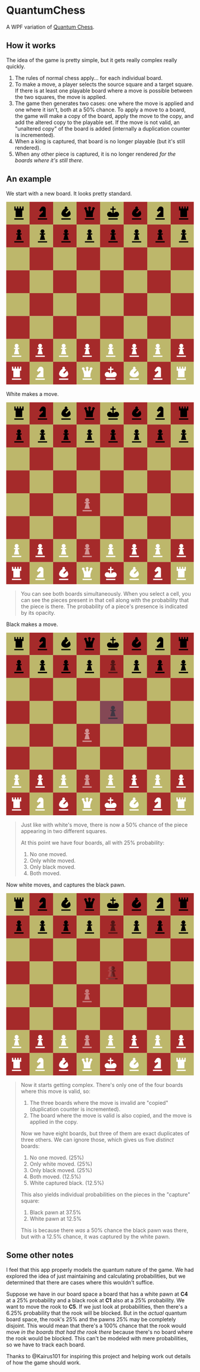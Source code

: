 # QuantumChess

A WPF variation of [Quantum Chess](https://quantumchess.net/).

## How it works

The idea of the game is pretty simple, but it gets really complex really quickly.

1. The rules of normal chess apply... for each individual board.
1. To make a move, a player selects the source square and a target square.  If there is at least one playable board where a move is possible between the two squares, the move is applied.
1. The game then generates two cases: one where the move is applied and one where it isn't, both at a 50% chance.  To apply a move to a board, the game will make a copy of the board, apply the move to the copy, and add the altered copy to the playable set.  If the move is not valid, an "unaltered copy" of the board is added (internally a duplication counter is incremented).
1. When a king is captured, that board is no longer playable (but it's still rendered).
1. When any other piece is captured, it is no longer rendered _for the boards where it's still there_.

## An example

We start with a new board.  It looks pretty standard.

![new board](Resources/example-screen1.png)

White makes a move.

![new board](Resources/example-screen2.png)

> You can see both boards simultaneously.  When you select a cell, you can see the pieces present in that cell along with the probability that the piece is there.  The probability of a piece's presence is indicated by its opacity.

Black makes a move.

![new board](Resources/example-screen3.png)

> Just like with white's move, there is now a 50% chance of the piece appearing in two different squares.
> 
> At this point we have four boards, all with 25% probability:
> 
> 1. No one moved.
> 1. Only white moved.
> 1. Only black moved.
> 1. Both moved.

Now white moves, and captures the black pawn.

![new board](Resources/example-screen4.png)

> Now it starts getting complex.  There's only one of the four boards where this move is valid, so:
> 
> 1. The three boards where the move is invalid are "copied" (duplication counter is incremented).
> 1. The board where the move is valid is also copied, and the move is applied in the copy.
>
> Now we have eight boards, but three of them are exact duplicates of three others.  We can ignore those, which gives us five _distinct_ boards:
> 
> 1. No one moved. (25%)
> 1. Only white moved. (25%)
> 1. Only black moved. (25%)
> 1. Both moved. (12.5%)
> 1. White captured black. (12.5%)
> 
> This also yields individual probabilities on the pieces in the "capture" square:
> 
> 1. Black pawn at 37.5%
> 1. White pawn at 12.5%
>
> This is because there _was_ a 50% chance the black pawn was there, but with a 12.5% chance, it was captured by the white pawn.

## Some other notes

I feel that this app properly models the quantum nature of the game.  We had explored the idea of just maintaining and calculating probabilities, but we determined that there are cases where this wouldn't suffice.

Suppose we have in our board space a board that has a white pawn at **C4** at a 25% probability and a black rook at **C1** also at a 25% probability.  We want to move the rook to **C5**.  If we just look at probabilities, then there's a 6.25% probability that the rook will be blocked.  But in the _actual_ quantum board space, the rook's 25% and the pawns 25% may be completely disjoint.  This would mean that there's a 100% chance that the rook would move _in the boards that had the rook there_ because there's no board where the rook would be blocked.  This can't be modeled with mere probabilities, so we have to track each board.

Thanks to @Kairus101 for inspiring this project and helping work out details of how the game should work.